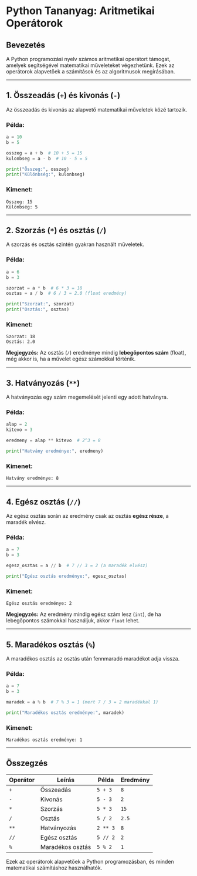 # **Python Tananyag: Aritmetikai Operátorok**  

## **Bevezetés**  
A Python programozási nyelv számos aritmetikai operátort támogat, amelyek segítségével matematikai műveleteket végezhetünk. Ezek az operátorok alapvetőek a számítások és az algoritmusok megírásában.  

---

## **1. Összeadás (`+`) és kivonás (`-`)**  
Az összeadás és kivonás az alapvető matematikai műveletek közé tartozik.  

### **Példa:**  
```python
a = 10
b = 5

osszeg = a + b  # 10 + 5 = 15
kulonbseg = a - b  # 10 - 5 = 5

print("Összeg:", osszeg)
print("Különbség:", kulonbseg)
```

### **Kimenet:**
```
Összeg: 15  
Különbség: 5  
```

---

## **2. Szorzás (`*`) és osztás (`/`)**  
A szorzás és osztás szintén gyakran használt műveletek.  

### **Példa:**  
```python
a = 6
b = 3

szorzat = a * b  # 6 * 3 = 18
osztas = a / b  # 6 / 3 = 2.0 (float eredmény)

print("Szorzat:", szorzat)
print("Osztás:", osztas)
```

### **Kimenet:**
```
Szorzat: 18  
Osztás: 2.0  
```

**Megjegyzés:** Az osztás (`/`) eredménye mindig **lebegőpontos szám** (float), még akkor is, ha a művelet egész számokkal történik.  

---

## **3. Hatványozás (`**`)**  
A hatványozás egy szám megemelését jelenti egy adott hatványra.  

### **Példa:**  
```python
alap = 2
kitevo = 3

eredmeny = alap ** kitevo  # 2^3 = 8

print("Hatvány eredménye:", eredmeny)
```

### **Kimenet:**
```
Hatvány eredménye: 8  
```

---

## **4. Egész osztás (`//`)**  
Az egész osztás során az eredmény csak az osztás **egész része**, a maradék elvész.  

### **Példa:**  
```python
a = 7
b = 3

egesz_osztas = a // b  # 7 // 3 = 2 (a maradék elvész)

print("Egész osztás eredménye:", egesz_osztas)
```

### **Kimenet:**
```
Egész osztás eredménye: 2  
```

**Megjegyzés:** Az eredmény mindig egész szám lesz (`int`), de ha lebegőpontos számokkal használjuk, akkor `float` lehet.  

---

## **5. Maradékos osztás (`%`)**  
A maradékos osztás az osztás után fennmaradó maradékot adja vissza.  

### **Példa:**  
```python
a = 7
b = 3

maradek = a % b  # 7 % 3 = 1 (mert 7 / 3 = 2 maradékkal 1)

print("Maradékos osztás eredménye:", maradek)
```

### **Kimenet:**
```
Maradékos osztás eredménye: 1  
```

---

## **Összegzés**  
| Operátor | Leírás | Példa | Eredmény |
|----------|--------|-------|----------|
| `+` | Összeadás | `5 + 3` | `8` |
| `-` | Kivonás | `5 - 3` | `2` |
| `*` | Szorzás | `5 * 3` | `15` |
| `/` | Osztás | `5 / 2` | `2.5` |
| `**` | Hatványozás | `2 ** 3` | `8` |
| `//` | Egész osztás | `5 // 2` | `2` |
| `%` | Maradékos osztás | `5 % 2` | `1` |

Ezek az operátorok alapvetőek a Python programozásban, és minden matematikai számításhoz használhatók.
